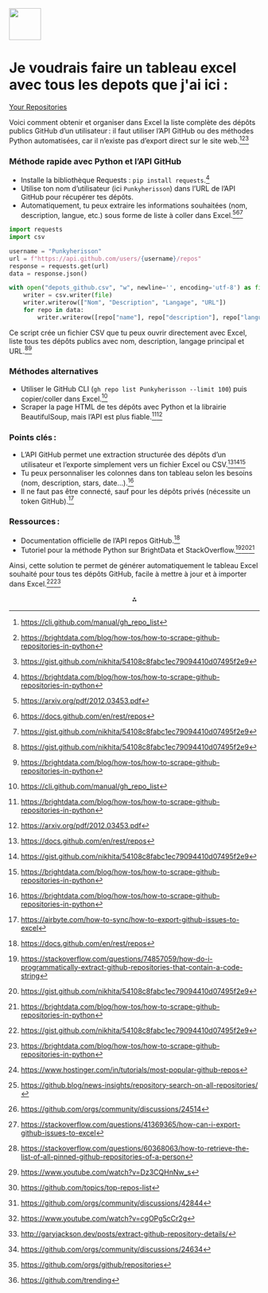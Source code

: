 <img src="https://r2cdn.perplexity.ai/pplx-full-logo-primary-dark%402x.png" style="height:64px;margin-right:32px"/>

# Je voudrais faire un tableau excel avec tous les depots que j'ai ici :

[Your Repositories](https://github.com/Punkyherisson?tab=repositories)

Voici comment obtenir et organiser dans Excel la liste complète des dépôts publics GitHub d’un utilisateur : il faut utiliser l’API GitHub ou des méthodes Python automatisées, car il n’existe pas d’export direct sur le site web.[^1][^2][^3]

### Méthode rapide avec Python et l’API GitHub

- Installe la bibliothèque Requests : `pip install requests`.[^2]
- Utilise ton nom d’utilisateur (ici `Punkyherisson`) dans l’URL de l’API GitHub pour récupérer tes dépôts.
- Automatiquement, tu peux extraire les informations souhaitées (nom, description, langue, etc.) sous forme de liste à coller dans Excel.[^4][^5][^3]

```python
import requests
import csv

username = "Punkyherisson"
url = f"https://api.github.com/users/{username}/repos"
response = requests.get(url)
data = response.json()

with open("depots_github.csv", "w", newline='', encoding='utf-8') as file:
    writer = csv.writer(file)
    writer.writerow(["Nom", "Description", "Langage", "URL"])
    for repo in data:
        writer.writerow([repo["name"], repo["description"], repo["language"], repo["html_url"]])
```

Ce script crée un fichier CSV que tu peux ouvrir directement avec Excel, liste tous tes dépôts publics avec nom, description, langage principal et URL.[^3][^2]

### Méthodes alternatives

- Utiliser le GitHub CLI (`gh repo list Punkyherisson --limit 100`) puis copier/coller dans Excel.[^1]
- Scraper la page HTML de tes dépôts avec Python et la librairie BeautifulSoup, mais l’API est plus fiable.[^2][^4]


### Points clés :

- L’API GitHub permet une extraction structurée des dépôts d’un utilisateur et l’exporte simplement vers un fichier Excel ou CSV.[^5][^3][^2]
- Tu peux personnaliser les colonnes dans ton tableau selon les besoins (nom, description, stars, date…).[^2]
- Il ne faut pas être connecté, sauf pour les dépôts privés (nécessite un token GitHub).[^6]


### Ressources :

- Documentation officielle de l’API repos GitHub.[^5]
- Tutoriel pour la méthode Python sur BrightData et StackOverflow.[^7][^3][^2]

Ainsi, cette solution te permet de générer automatiquement le tableau Excel souhaité pour tous tes dépôts GitHub, facile à mettre à jour et à importer dans Excel.[^3][^2]
<span style="display:none">[^10][^11][^12][^13][^14][^15][^16][^17][^18][^19][^20][^8][^9]</span>

<div style="text-align: center">⁂</div>

[^1]: https://cli.github.com/manual/gh_repo_list

[^2]: https://brightdata.com/blog/how-tos/how-to-scrape-github-repositories-in-python

[^3]: https://gist.github.com/nikhita/54108c8fabc1ec79094410d07495f2e9

[^4]: https://arxiv.org/pdf/2012.03453.pdf

[^5]: https://docs.github.com/en/rest/repos

[^6]: https://airbyte.com/how-to-sync/how-to-export-github-issues-to-excel

[^7]: https://stackoverflow.com/questions/74857059/how-do-i-programmatically-extract-github-repositories-that-contain-a-code-string

[^8]: https://github.com/orgs/github/repositories

[^9]: https://github.com/trending

[^10]: https://www.hostinger.com/in/tutorials/most-popular-github-repos

[^11]: https://github.blog/news-insights/repository-search-on-all-repositories/

[^12]: https://github.com/orgs/community/discussions/24514

[^13]: https://stackoverflow.com/questions/41369365/how-can-i-export-github-issues-to-excel

[^14]: https://stackoverflow.com/questions/60368063/how-to-retrieve-the-list-of-all-pinned-github-repositories-of-a-person

[^15]: https://www.youtube.com/watch?v=Dz3CQHnNw_s

[^16]: https://github.com/topics/top-repos-list

[^17]: https://github.com/orgs/community/discussions/42844

[^18]: https://www.youtube.com/watch?v=cgOPg5cCr2g

[^19]: http://garyjackson.dev/posts/extract-github-repository-details/

[^20]: https://github.com/orgs/community/discussions/24634

